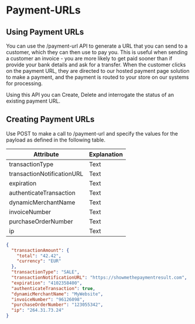 # Payment-URLs

## Using Payment URLs

You can use the /payment-url API to generate a URL that you can send to a customer, which they can then use to pay you. This is useful when sending a customer an invoice - you are more likely to get paid sooner than if provide your bank details and ask for a transfer. When the customer clicks on the payment URL, they are directed to our hosted payment page solution to make a payment, and the payment is routed to your store on our systems for processing. 

Using this API you can Create, Delete and interrogate the status of an existing payment URL.

## Creating Payment URLs

Use POST to make a call to /payment-url and specify the values for the payload as defined in the following table.

Attribute | Explanation 
---------|----------
transactionType | Text
transactionNotificationURL | Text
expiration | Text
authenticateTransaction | Text
dynamicMerchantName | Text
invoiceNumber | Text
purchaseOrderNumber | Text
ip | Text


```json YAML
{
  "transactionAmount": {
    "total": "42.42",
    "currency": "EUR"
  },
  "transactionType": "SALE",
  "transactionNotificationURL": "https://showmethepaymentresult.com",
  "expiration": "4102358400",
  "authenticateTransaction": true,
  "dynamicMerchantName": "MyWebsite",
  "invoiceNumber": "96126098",
  "purchaseOrderNumber": "123055342",
  "ip": "264.31.73.24"
}
```